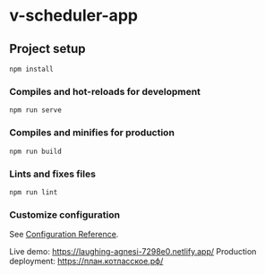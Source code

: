 # v-scheduler-app

## Project setup
```
npm install
```

### Compiles and hot-reloads for development
```
npm run serve
```

### Compiles and minifies for production
```
npm run build
```

### Lints and fixes files
```
npm run lint
```

### Customize configuration
See [Configuration Reference](https://cli.vuejs.org/config/).

Live demo: https://laughing-agnesi-7298e0.netlify.app/
Production deployment: https://план.котласское.рф/
